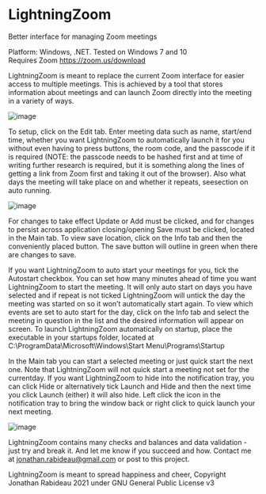 # LightningZoom
Better interface for managing Zoom meetings

Platform: Windows, .NET.    Tested on Windows 7 and 10  
Requires Zoom https://zoom.us/download

LightningZoom is meant to replace the current Zoom interface for easier access to multiple meetings. This is achieved by a tool that stores information about meetings and can launch Zoom directly into the meeting in a variety of ways.

![image](https://user-images.githubusercontent.com/81046437/111885775-4c21fa80-89a0-11eb-90b0-ab76624ee0ec.png)

To setup, click on the Edit tab. Enter meeting data such as name, start/end time, whether you want LightningZoom to automatically launch it for you without even having to press buttons, the room code, and the passcode if it is required (NOTE: the passcode needs to be hashed first and at time of writing further research is required, but it is something along the lines of getting a link from Zoom first and taking it out of the browser). Also what days the meeting will take place on and whether it repeats, seesection on auto running.

![image](https://user-images.githubusercontent.com/81046437/111886156-7d032f00-89a2-11eb-973d-3df0b04edd92.png)

For changes to take effect Update or Add must be clicked, and for changes to persist across application closing/opening Save must be clicked, located in the Main tab. To view save location, click on the Info tab and then the conveniently placed button. The save button will outline in green when there are changes to save.

If you want LightningZoom to auto start your meetings for you, tick the Autostart checkbox. You can set how many minutes ahead of time you want LightningZoom to start the meeting. It will only auto start on days you have selected and if repeat is not ticked LightningZoom will untick the day the meeting was started on so it won’t automatically start again. To view which events are set to auto start for the day, click on the Info tab and select the meeting in question in the list and the desired information will appear on screen. To launch LightningZoom automatically on startup, place the executable in your startups folder, located at C:\ProgramData\Microsoft\Windows\Start Menu\Programs\Startup

In the Main tab you can start a selected meeting or just quick start the next one. Note that LightningZoom will not quick start a meeting not set for the currentday. If you want LightningZoom to hide into the notification tray, you can click Hide or alternatively tick Launch and Hide and then the next time you click Launch (either) it will also hide. Left click the icon in the notification tray to bring the window back or right click to quick launch your next meeting.

![image](https://user-images.githubusercontent.com/81046437/111885119-1b3fc680-899c-11eb-9440-f7741f449615.png)

LightningZoom contains many checks and balances and data validation - just try and break it. And let me know if you succeed and how. Contact me at jonathan.rabideau@gmail.com or post to this project.

LightningZoom is meant to spread happiness and cheer, Copyright Jonathan Rabideau 2021 under GNU General Public License v3
